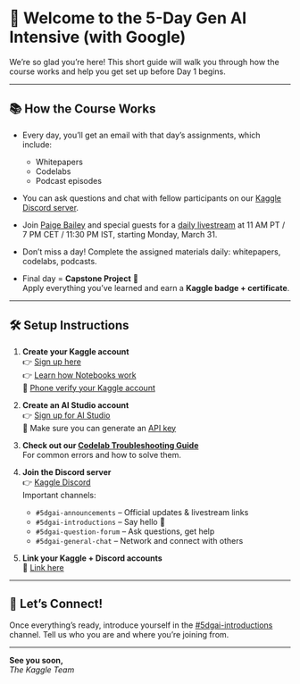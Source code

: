 # 👋 Welcome to the 5-Day Gen AI Intensive (with Google)

We’re so glad you’re here! This short guide will walk you through how the course works and help you get set up before Day 1 begins.

---

## 📚 How the Course Works

- Every day, you’ll get an email with that day’s assignments, which include:
  - Whitepapers
  - Codelabs
  - Podcast episodes

- You can ask questions and chat with fellow participants on our [Kaggle Discord server](https://notifications.googleapis.com/email/redirect?t=AFG8qyWDoyonKHMF5ITbfxatJ_sNJj1STyjDEyKmKwu7_E3SRiBgR7HOqEKLNZTB-x8x6qUQyeLcr9yU_UKiNuN-4ryNDAPlF_MwRIyiiKoiS37ylyCApDYVl0rY5xBwu0A1y9jIOKoel4FVBBg1LO1D00sIvEefuFF3niZ0DG7issNX5fRrmrag9mlNxSWFi-JUi-ddnvgYF4dBkrhHOlAKIe7Qy9n87ekZtrtz1jvk1Juc5ChMF_Mlv6b6JTwcCQ&r=eJzLKCkpsNLXT8ksTs4vStFLT9fPTkxPz0kFAG3CCNc&s=ALHZ2r5daccYv8fOMVqonPBgQpbE).

- Join [Paige Bailey](https://notifications.googleapis.com/email/redirect?t=AFG8qyW9lu6BpBu-PJJIn1M55SpX96P8CWWgkExav3cYzOn5ITNIGQaIDL63XCDGtzYhPngIfZ6HJlMIglPBFwQa7tsz-EUX7AsACH7mvW1C2jx63eIUVEgpPgg3ARUeFKYZA52YfLwLYuhVvWdMmRRfiiGoFcU3snclmwEFQjZBJUZCK8Et2hNtc0sCvb_nK835J02bdFaMKFs2FoVeZsyoX8aEfbMXFhqNvRtGzT9B_jZVAGNs1eaNmKpQCyyFWg&r=eJzLKCkpKLbS16_QS87P1XepzEvMzUwOT00KSMxMT7UvSk2LLy5Kti0pB5Kqpq7p-fnpOamq5s4l5cmJuQVAkeLUogIwP70IyEssLcnILwIAFnkecQ&s=ALHZ2r7waSakUiUWGKO2Zkm0tD-z) and special guests for a [daily livestream](https://notifications.googleapis.com/email/redirect?t=AFG8qyUvDlPckn-dEvcKJXOefAMJrvaAuN3mJJX2vav5xtUT2y5bWgMRjdX5hhKfxElG-XYwrd8QLo9HWque1BXhUCjvofzHtj5pKy2M8xmAIxFMGwkp0GTOyus5mh2mX599pXT-C_Eg19ZLCjzRwSLBR94WwGmoXF4OdNev2-5-l0A1UPAm0E2yQrCtGATOn_BV2ChOStx3kcsab2uonKucJGRoCVjzTHqXY_A74BA4_oCWhNl_mF7clYcLIBl-nw&r=eJzLKCkpKLbS1y8vL9erzC8tKU1K1UvOz9V3yE5MT89JBQC8ZAuz&s=ALHZ2r7ixuAo-0lg2fS4OXCpR3SP) at 11 AM PT / 7 PM CET / 11:30 PM IST, starting Monday, March 31.

- Don’t miss a day! Complete the assigned materials daily: whitepapers, codelabs, podcasts.

- Final day = **Capstone Project** 🎯  
  Apply everything you’ve learned and earn a **Kaggle badge + certificate**.

---

## 🛠️ Setup Instructions

1. **Create your Kaggle account**  
   👉 [Sign up here](https://www.kaggle.com/account)  
   👉 [Learn how Notebooks work](https://www.kaggle.com/docs/notebooks)  
   📱 [Phone verify your Kaggle account](https://www.kaggle.com/account/verify)

2. **Create an AI Studio account**  
   👉 [Sign up for AI Studio](https://makersuite.google.com/app)  
   🔑 Make sure you can generate an [API key](https://makersuite.google.com/app/apikey)

3. **Check out our [Codelab Troubleshooting Guide](https://www.kaggle.com/docs/ai-troubleshooting)**  
   For common errors and how to solve them.

4. **Join the Discord server**  
   👉 [Kaggle Discord](https://kaggle.com/discord)  
   Important channels:
   - `#5dgai-announcements` – Official updates & livestream links
   - `#5dgai-introductions` – Say hello 👋
   - `#5dgai-question-forum` – Ask questions, get help
   - `#5dgai-general-chat` – Network and connect with others

5. **Link your Kaggle + Discord accounts**  
   🔗 [Link here](https://kaggle.com/discord/confirmation)

---

## 👋 Let’s Connect!

Once everything’s ready, introduce yourself in the [#5dgai-introductions](https://kaggle.com/discord/confirmation) channel. Tell us who you are and where you’re joining from.

---

**See you soon,**  
*The Kaggle Team*
